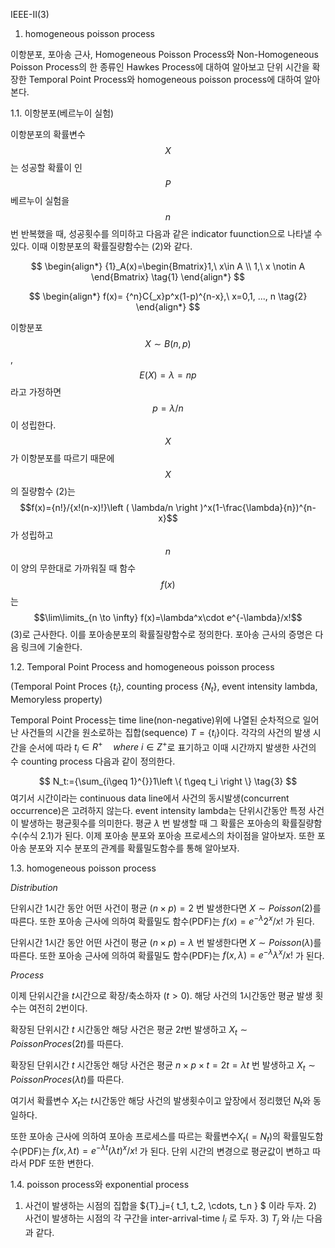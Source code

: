 IEEE-II(3)

1. homogeneous poisson process

이항분포, 포아송 근사, Homogeneous Poisson Process와 Non-Homogeneous Poisson Process의 한 종류인 Hawkes Process에 대하여 알아보고 단위 시간을 확장한 Temporal Point Process와 homogeneous poisson process에 대하여 알아본다.



1.1. 이항분포(베르누이 실험)

 이항분포의 확률변수 $$X$$는 성공할 확률이 인 $$P$$ 베르누이 실험을 $$n$$번 반복했을 때, 성공횟수를 의미하고 다음과 같은 indicator fuunction으로 나타낼 수 있다. 이때 이항분포의 확률질량함수는 (2)와 같다. 


$$
\begin{align*}
{1}_A(x)=\begin{Bmatrix}1,\  x\in A
\\ 1,\  x \notin A
  \end{Bmatrix}
  \tag{1}
  \end{align*}
$$

$$
\begin{align*}
f(x)= {^n}C{_x}p^x(1-p)^{n-x},\ x=0,1, ..., n
\tag{2}
\end{align*}
$$

 이항분포 $$X \sim B(n,p)$$, $$E(X)=\lambda=np$$ 라고 가정하면 $$p=\lambda/n$$ 이 성립한다. $$X$$가 이항분포를 따르기 때문에 $$X$$의 질량함수 (2)는 $$f(x)={n!}/{x!(n-x)!}\left ( \lambda/n \right )^x(1-\frac{\lambda}{n})^{n-x}$$가 성립하고 $$n$$이 양의 무한대로 가까워질 때 함수$$f(x)$$는 $$\lim\limits_{n \to \infty} f(x)=\lambda^x\cdot e^{-\lambda}/x!$$  (3)로 근사한다. 이를 포아송분포의 확률질량함수로 정의한다. 포아송 근사의 증명은 다음 링크에 기술한다.



1.2. Temporal Point Process and homogeneous poisson process 

(Temporal Point Proces $\{t_i \}$, counting process $\{N_t\}$, event intensity lambda, Memoryless property)

 Temporal Point Process는 time line(non-negative)위에 나열된 순차적으로 일어난 사건들의 시간을 원소로하는 집합(sequence) $T=\{t_i\}$이다. 각각의 사건의 발생 시간을 순서에 따라 $t_i \in R^+ \quad where \  i \in Z^+$로 표기하고 이때 시간까지 발생한 사건의 수 counting process 다음과 같이 정의한다. 

$$
N_t:={\sum_{i\geq 1}^{}}1\left \{ t\geq t_i \right \}
\tag{3}
$$
 여기서 시간이라는 continuous data line에서 사건의 동시발생(concurrent occurrence)은 고려하지 않는다. event intensity lambda는 단위시간동안 특정 사건이 발생하는 평균횟수를 의미한다. 평균 $\lambda$ 번 발생할 때 그 확률은 포아송의 확률질량함수(수식 2.1)가 된다. 이제 포아송 분포와 포아송 프로세스의 차이점을 알아보자. 또한 포아송 분포와 지수 분포의 관계를 확률밀도함수를 통해 알아보자.



1.3. homogeneous poisson process

*Distribution*

단위시간 1시간 동안 어떤 사건이 평균 $(n \times p) = 2$ 번 발생한다면 $X \sim Poisson(2)$를 따른다. 또한 포아송 근사에 의하여 확률밀도 함수(PDF)는 $f(x)={e^{-\lambda}2^x}/{x!}$ 가 된다.

단위시간 1시간 동안 어떤 사건이 평균 $(n \times p) = \lambda$ 번 발생한다면 $X \sim Poisson(\lambda)$를 따른다. 또한 포아송 근사에 의하여 확률밀도 함수(PDF)는 $f(x, \lambda)={e^{-\lambda}\lambda^x}/{x!}$ 가 된다.

*Process*

이제 단위시간을 $t$시간으로 확장/축소하자 $(t>0)$. 해당 사건의 1시간동안 평균 발생 횟수는 여전히 2번이다. 

확장된 단위시간 $t$ 시간동안 해당 사건은 평균 $2t$번 발생하고 $X_t \sim PoissonProces(2t)$를 따른다.

확장된 단위시간 $t$ 시간동안 해당 사건은 평균 $n \times p \times t = 2t = \lambda t$ 번 발생하고 $X_t \sim PoissonProces(\lambda t)$를 따른다.

여기서 확률변수 $X_t$는 $t$시간동안 해당 사건의 발생횟수이고 앞장에서 정리했던 $N_t$와 동일하다.

또한 포아송 근사에 의하여 포아송 프로세스를 따르는 확률변수$X_t (= N_t)$의 확률밀도함수(PDF)는 $f(x,\lambda t)=e^{-\lambda t}(\lambda t)^x/x!$ 가 된다. 단위 시간의 변경으로 평균값이 변하고 따라서 PDF 또한 변한다.



1.4. poisson process와 exponential process

1) 사건이 발생하는 시점의 집합을 ${T}_j=\{ t_1, t_2, \cdots, t_n \} $ 이라 두자. 2) 사건이 발생하는 시점의 각 구간을  inter-arrival-time $l_i$ 로 두자. 3) $T_j$ 와 $l_i$는 다음과 같다.
